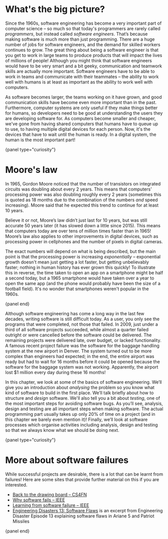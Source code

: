 # What's the big picture?

Since the 1960s, software engineering has become a very important part of computer science &ndash; so much so that today's programmers are rarely called *programmers*, but instead called *software engineers*.
That’s because making software is much more than just programming.
There are a huge number of jobs for software engineers, and the demand for skilled workers continues to grow.
The great thing about being a software engineer is that you get to work in large teams to produce products that will impact the lives of millions of people!
Although you might think that software engineers would have to be very smart and a bit geeky, communication and teamwork skills are actually more important.
Software engineers have to be able to work in teams and communicate with their teammates &ndash; the ability to work well with humans is at least as important as the ability to work well with computers.

As software becomes larger, the teams working on it have grown, and good communication skills have become even more important than in the past.
Furthermore, computer systems are only useful if they make things better for humans, so developers need to be good at understanding the users they are developing software for.
As computers become smaller and cheaper, we've gone from having shared computers that humans have to queue up to use, to having multiple digital devices for each person.
Now, it's the devices that have to wait until the human is ready.
In a digital system, the human is the most important part!

{panel type="curiosity"}

# Moore's law

In 1965, Gordon Moore noticed that the number of transistors on integrated circuits was doubling about every 2 years.
This means that computers’ processing power was also doubling roughly every 2 years (sometimes this is quoted as 18 months due to the combination of the numbers *and* speed increasing).
Moore said that he expected this trend to continue for at least 10 years.

Believe it or not, Moore’s law didn’t just last for 10 years, but was still accurate 50 years later (it has slowed down a little since 2015).
This means that computers today are over tens of million times faster than in 1965!
Moore’s law also applies to other improvements in digital devices, such as processing power in cellphones and the number of pixels in digital cameras.

The exact numbers will depend on what is being described, but the main point is that the processing power is increasing *exponentially* &ndash; exponential growth doesn't mean just getting a lot faster, but getting unbelievably faster; nothing in human history has ever grown this quickly!
To illustrate this in reverse, the time taken to open an app on a smartphone might be half a second today, but a 1965 smartphone would have taken over a year to open the same app (and the phone would probably have been the size of a football field).
It's no wonder that smartphones weren't popular in the 1960s.

{panel end}

Although software engineering has come a long way in the last few decades, writing software is still difficult today.
As a user, you only see the programs that were completed, not those that failed.
In 2009, just under a third of all software projects succeeded, while almost a quarter failed outright or were cancelled before the software could be delivered.
The remaining projects were delivered late, over budget, or lacked functionality.
A famous recent project failure was the software for the baggage handling system at the new airport in Denver.
The system turned out to be more complex than engineers had expected; in the end, the entire airport was ready but had to wait for 16 months before it could be opened because the software for the baggage system was not working.
Apparently, the airport lost $1 million every day during these 16 months!

In this chapter, we look at some of the basics of software engineering.
We’ll give you an introduction about *analysing* the problem so you know what kind of software to build in the first place.
We’ll talk briefly about how to structure and *design* software.
We'll also tell you a bit about *testing*, one of the most important steps for avoiding software bugs.
As you’ll see, analysis, design and testing are all important steps when making software.
The actual programming part usually takes up only 20% of time on a project (and in this chapter we barely even mention it)!
Finally, we’ll look at software processes which organise activities including analysis, design and testing so that we always know what we should be doing next.

{panel type="curiosity"}

# More about software failures

While successful projects are desirable, there is a lot that can be learnt from failures!
Here are some sites that provide further material on this if you are interested.

- [Back to the drawing board &ndash; CS4FN](http://www.cs4fn.org/softwareengineering/backtodrawingboard.php)
- [Why software fails &ndash; IEEE](http://spectrum.ieee.org/computing/software/why-software-fails)
- [Learning from software failure &ndash; IEEE](http://spectrum.ieee.org/computing/software/learning-from-software-failure)
- [Engineering Disasters 13: Software Flaws](http://youtu.be/EMVBLg2MrLs) is an excerpt from Engineering Disaster Episode 13 explaining software flaws in Ariane 5 and Patriot Missiles

{panel end}
